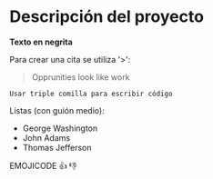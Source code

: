 <!--
 Copyright (c) 2020 Diego
 
 This software is released under the MIT License.
 https://opensource.org/licenses/MIT
-->

# Descripción del proyecto

**Texto en negrita**

Para crear una cita se utiliza '>':
>Opprunities look like work

```
Usar triple comilla para escribir código
```

Listas (con guión medio):
- George Washington
- John Adams
- Thomas Jefferson

EMOJICODE
:+1: :-1:

